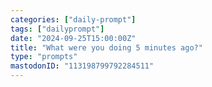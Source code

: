 ```yaml
---
categories: ["daily-prompt"]
tags: ["dailyprompt"]
date: "2024-09-25T15:00:00Z"
title: "What were you doing 5 minutes ago?"
type: "prompts"
mastodonID: "113198799792284511"
---
```

